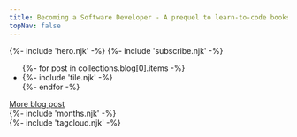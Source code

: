 ```yaml
---
title: Becoming a Software Developer - A prequel to learn-to-code books in a rapidly changing world
topNav: false
---
```

{%- include 'hero.njk' -%}
{%- include 'subscribe.njk' -%}
<div>
  <ul>
    {%- for post in collections.blog[0].items  -%}
    <li>
      {%- include 'tile.njk' -%}
    </li>
    {%- endfor -%}
  </ul>
  <a href="/blog/" class="bg-yellow-400 block shadow-2xl p-2 px-4">More blog post</a>
</div>
<div class="flex flex-wrap">
<div class="lg:w-1/2 xl:w-1/2 p-6">
{%- include 'months.njk' -%}
</div>
<div class="lg:w-1/2 xl:w-1/2 p-6">
{%- include 'tagcloud.njk' -%}
</div>
</div>